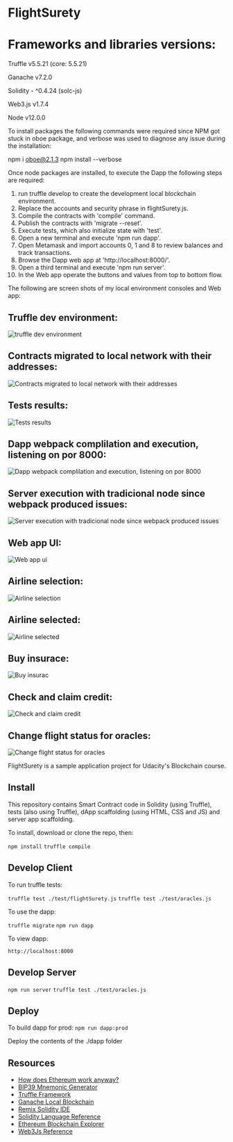 # FlightSurety
# Frameworks and libraries versions:
Truffle v5.5.21 (core: 5.5.21)

Ganache v7.2.0

Solidity - ^0.4.24 (solc-js)

Web3.js v1.7.4

Node v12.0.0

To install packages the following commands were required since NPM got stuck in oboe package, and verbose was used to diagnose any issue during the installation:

npm i oboe@2.1.3
npm install --verbose

Once node packages are installed, to execute the Dapp the following steps are required:

1. run truffle develop to create the development local blockchain environment.
2. Replace the accounts and security phrase in flightSurety.js.
3. Compile the contracts with 'compile' command.
4. Publish the contracts with 'migrate --reset'.
5. Execute tests, which also initialize state with 'test'.
6. Open a new terminal and execute 'npm run dapp'.
7. Open Metamask and import accounts 0, 1 and 8 to review balances and track    transactions.
8. Browse the Dapp web app at 'http://localhost:8000/'.
9. Open a third terminal and execute 'npm run server'.
10. In the Web app operate the buttons and values from top to bottom flow.

The following are screen shots of my local environment consoles and Web app:
## Truffle dev environment:

![truffle dev environment](images/0.png)

## Contracts migrated to local network with their addresses:

![Contracts migrated to local network with their addresses](images/1.png)

## Tests results:

![Tests results](images/2.png)

## Dapp webpack complilation and execution, listening on por 8000:

![Dapp webpack complilation and execution, listening on por 8000](images/3.png)

## Server execution with tradicional node since webpack produced issues:

![Server execution with tradicional node since webpack produced issues](images/4.png)

## Web app UI:

![Web app ui](images/5.png)

## Airline selection:

![Airline selection](images/6.png)

## Airline selected:

![Airline selected](images/7.png)
## Buy insurace:

![Buy insurac](images/8.png)

## Check and claim credit:

![Check and claim credit](images/9.png)
## Change flight status for oracles:

![Change flight status for oracles](images/10.png)












FlightSurety is a sample application project for Udacity's Blockchain course.

## Install

This repository contains Smart Contract code in Solidity (using Truffle), tests (also using Truffle), dApp scaffolding (using HTML, CSS and JS) and server app scaffolding.

To install, download or clone the repo, then:

`npm install`
`truffle compile`

## Develop Client

To run truffle tests:

`truffle test ./test/flightSurety.js`
`truffle test ./test/oracles.js`

To use the dapp:

`truffle migrate`
`npm run dapp`

To view dapp:

`http://localhost:8000`

## Develop Server

`npm run server`
`truffle test ./test/oracles.js`

## Deploy

To build dapp for prod:
`npm run dapp:prod`

Deploy the contents of the ./dapp folder


## Resources

* [How does Ethereum work anyway?](https://medium.com/@preethikasireddy/how-does-ethereum-work-anyway-22d1df506369)
* [BIP39 Mnemonic Generator](https://iancoleman.io/bip39/)
* [Truffle Framework](http://truffleframework.com/)
* [Ganache Local Blockchain](http://truffleframework.com/ganache/)
* [Remix Solidity IDE](https://remix.ethereum.org/)
* [Solidity Language Reference](http://solidity.readthedocs.io/en/v0.4.24/)
* [Ethereum Blockchain Explorer](https://etherscan.io/)
* [Web3Js Reference](https://github.com/ethereum/wiki/wiki/JavaScript-API)